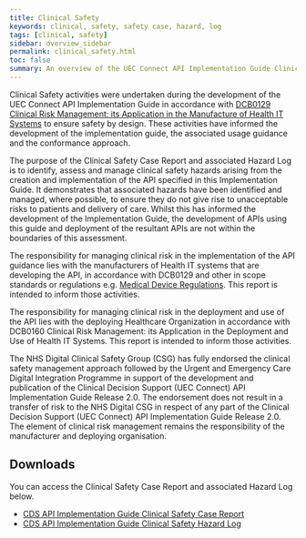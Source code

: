 ```yaml
---
title: Clinical Safety
keywords: clinical, safety, safety case, hazard, log
tags: [clinical, safety]
sidebar: overview_sidebar
permalink: clinical_safety.html
toc: false
summary: An overview of the UEC Connect API Implementation Guide Clinical Safety Case Report and Hazard Log
---
```


Clinical Safety activities were undertaken during the development of the UEC Connect API Implementation Guide in accordance with [DCB0129 Clinical Risk Management: its Application in the Manufacture of Health IT Systems](https://digital.nhs.uk/data-and-information/information-standards/information-standards-and-data-collections-including-extractions/publications-and-notifications/standards-and-collections/dcb0129-clinical-risk-management-its-application-in-the-manufacture-of-health-it-systems) to ensure safety by design. These activities have informed the development of the implementation guide, the associated usage guidance and the conformance approach. 

The purpose of the Clinical Safety Case Report and associated Hazard Log is to identify, assess and manage clinical safety hazards arising from the creation and implementation of the API specified in this Implementation Guide. It demonstrates that associated hazards have been identified and managed, where possible, to ensure they do not give rise to unacceptable risks to patients and delivery of care. Whilst this has informed the development of the Implementation Guide, the development of APIs using this guide and deployment of the resultant APIs are not within the boundaries of this assessment.

The responsibility for managing clinical risk in the implementation of the API guidance lies with the manufacturers of Health IT systems that are developing the API, in accordance with DCB0129 and other in scope standards or regulations e.g. [Medical Device Regulations](https://www.gov.uk/topic/medicines-medical-devices-blood/medical-devices-regulation-safety). This report is intended to inform those activities. 

The responsibility for managing clinical risk in the deployment and use of the API lies with the deploying Healthcare Organization in accordance with DCB0160 Clinical Risk Management: its Application in the Deployment and Use of Health IT Systems. This report is intended to inform those activities.

The NHS Digital Clinical Safety Group (CSG) has fully endorsed the clinical safety management approach followed by the Urgent and Emergency Care Digital Integration Programme in support of the development and publication of the Clinical Decision Support (UEC Connect) API Implementation Guide Release 2.0.  The endorsement does not result in a transfer of risk to the NHS Digital CSG in respect of any part of the Clinical Decision Support (UEC Connect) API Implementation Guide Release 2.0. The element of clinical risk management remains the responsibility of the manufacturer and deploying organisation.

## Downloads ##

You can access the Clinical Safety Case Report and associated Hazard Log below.
- [CDS API Implementation Guide Clinical Safety Case Report](files/Clinical-Safety-Case-Report-CDS-API-Implementation-Guide-Release-2.0-v2.0.pdf) 
- [CDS API Implementation Guide Clinical Safety Hazard Log](files/CDS-API-Implementation-Guide-v2.0-Hazard-Log-v2.0.xlsx)




